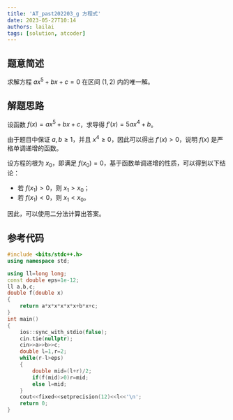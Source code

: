 ```yaml
---
title: 'AT_past202203_g 方程式'
date: 2023-05-27T10:14
authors: lailai
tags: [solution, atcoder]
---
```


<Solution pid="AT_past202203_g" aid="r7cpvq1g" />

<!-- truncate -->

## 题意简述

求解方程 $ax^5+bx+c=0$ 在区间 $(1,2)$ 内的唯一解。

## 解题思路

设函数 $f(x)=ax^5+bx+c$，求导得 $f'(x)=5ax^4+b$。

由于题目中保证 $a,b\ge 1$，并且 $x^4\ge 0$，因此可以得出 $f'(x)>0$，说明 $f(x)$ 是严格单调递增的函数。

设方程的根为 $x_0$，即满足 $f(x_0)=0$，基于函数单调递增的性质，可以得到以下结论：

- 若 $f(x_1)>0$，则 $x_1>x_0$；
- 若 $f(x_1)<0$，则 $x_1<x_0$。

因此，可以使用二分法计算出答案。

## 参考代码

```cpp
#include <bits/stdc++.h>
using namespace std;

using ll=long long;
const double eps=1e-12;
ll a,b,c;
double f(double x)
{
	return a*x*x*x*x*x+b*x+c;
}
int main()
{
	ios::sync_with_stdio(false);
	cin.tie(nullptr);
	cin>>a>>b>>c;
	double l=1,r=2;
	while(r-l>eps)
	{
		double mid=(l+r)/2;
		if(f(mid)>0)r=mid;
		else l=mid;
	}
	cout<<fixed<<setprecision(12)<<l<<'\n';
	return 0;
}
```
